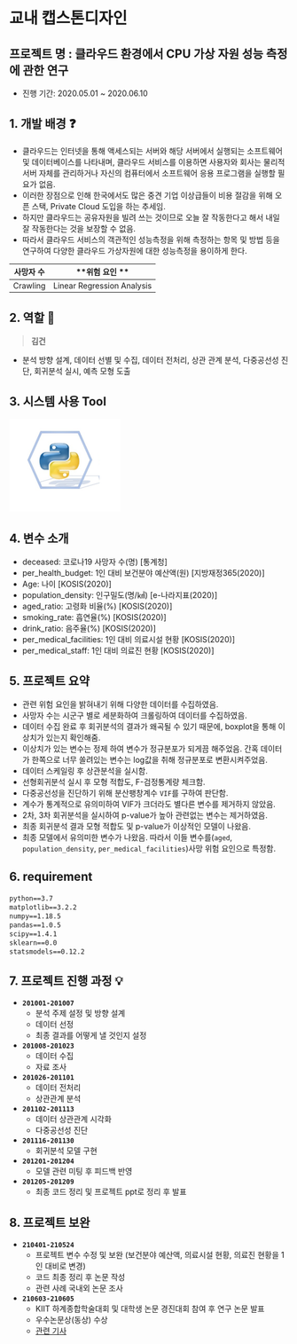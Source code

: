# 교내 캡스톤디자인

## 프로젝트 명 : 클라우드 환경에서 CPU 가상 자원 성능 측정에 관한 연구
- 진행 기간: 2020.05.01 ~ 2020.06.10

## 1. 개발 배경 :question:
- 클라우드는 인터넷을 통해 액세스되는 서버와 해당 서버에서 실행되는 소프트웨어 및 데이터베이스를 나타내며, 클라우드 서비스를 이용하면 사용자와 회사는 물리적 서버 자체를 관리하거나 자신의 컴퓨터에서 소프트웨어 응용 프로그램을 실행할 필요가 없음.
- 이러한 장점으로 인해 한국에서도 많은 중견 기업 이상급들이 비용 절감을 위해 오픈 스택, Private Cloud 도입을 하는 추세임. 
- 하지만 클라우드는 공유자원을 빌려 쓰는 것이므로 오늘 잘 작동한다고 해서 내일 잘 작동한다는 것을 보장할 수 없음. 
- 따라서 클라우드 서비스의 객관적인 성능측정을 위해 측정하는 항목 및 방법 등을 연구하여 다양한 클라우드 가상자원에 대한 성능측정을 용이하게 한다.

| **사망자 수** | **위험 요인 ** |
| :-----------: | :-----------: |
| Crawling | Linear Regression Analysis |


## 2. 역할 :two_men_holding_hands:
> **김건**
- 분석 방향 설계, 데이터 선별 및 수집, 데이터 전처리, 상관 관계 분석, 다중공선성 진단, 회귀분석 실시, 예측 모형 도출

## 3. 시스템 사용 Tool
<div>
  <img width="200" src="https://github.com/GeonKimdcu/SideProject/blob/main/Arc-Fault/_img/ppy.PNG">
</div>

## 4. 변수 소개
- deceased: 코로나19 사망자 수(명) [통계청]
- per_health_budget: 1인 대비 보건분야 예산액(원) [지방재정365(2020)]
- Age: 나이 [KOSIS(2020)]
- population_density: 인구밀도(명/㎢) [e-나라지표(2020)]
- aged_ratio: 고령화 비율(%) [KOSIS(2020)]
- smoking_rate: 흡연율(%) [KOSIS(2020)]
- drink_ratio: 음주율(%) [KOSIS(2020)]
- per_medical_facilities: 1인 대비 의료시설 현황 [KOSIS(2020)]
- per_medical_staff: 1인 대비 의료진 현황 [KOSIS(2020)]

## 5. 프로젝트 요약
- 관련 위험 요인을 밝혀내기 위해 다양한 데이터를 수집하였음.
- 사망자 수는 시군구 별로 세분화하여 크롤링하여 데이터를 수집하였음.
- 데이터 수집 완료 후 회귀분석의 결과가 왜곡될 수 있기 때문에, boxplot을 통해 이상치가 있는지 확인해줌.
- 이상치가 있는 변수는 정제 하여 변수가 정규분포가 되게끔 해주었음. 간혹 데이터가 한쪽으로 너무 쏠려있는 변수는 log값을 취해 정규분포로 변환시켜주었음.
- 데이터 스케일링 후 상관분석을 실시함.
- 선형회귀분석 실시 후 모형 적합도, F-검정통계량 체크함.
- 다중공선성을 진단하기 위해 분산팽창계수 `VIF`를 구하여 판단함.
- 계수가 통계적으로 유의미하여 VIF가 크더라도 별다른 변수를 제거하지 않았음.
- 2차, 3차 회귀분석을 실시하여 p-value가 높아 관련없는 변수는 제거하였음.
- 최종 회귀분석 결과 모형 적합도 및 p-value가 이상적인 모델이 나왔음.
- 최종 모델에서 유의미한 변수가 나왔음.  따라서 이들 변수를(`aged`, `population_density`, `per_medical_facilities`)사망 위험 요인으로 특정함.


## 6. requirement
```
python==3.7
matplotlib==3.2.2
numpy==1.18.5
pandas==1.0.5
scipy==1.4.1
sklearn==0.0
statsmodels==0.12.2
```

## 7. 프로젝트 진행 과정 :bulb:

- **`201001-201007`**
  - 분석 주제 설정 및 방향 설계
  - 데이터 선정
  - 최종 결과를 어떻게 낼 것인지 설정
- **`201008-201023`**
  - 데이터 수집
  - 자료 조사
- **`201026-201101`**
  - 데이터 전처리
  - 상관관계 분석
- **`201102-201113`**
  - 데이터 상관관계 시각화
  - 다중공선성 진단
- **`201116-201130`**
  - 회귀분석 모델 구현
- **`201201-201204`**
  - 모델 관련 미팅 후 피드백 반영
- **`201205-201209`**
  - 최종 코드 정리 및 프로젝트 ppt로 정리 후 발표

## 8. 프로젝트 보완
- **`210401-210524`**
   - 프로젝트 변수 수정 및 보완 (보건분야 예산액, 의료시설 현황, 의료진 현황을 1인 대비로 변경)
   - 코드 최종 정리 후 논문 작성
   - 관련 사례 국내외 논문 조사
 - **`210603-210605`**
   - KIIT 하계종합학술대회 및 대학생 논문 경진대회 참여 후 연구 논문 발표
   - 우수논문상(동상) 수상
   - [관련 기사](https://news.imaeil.com/Education/2021062215014944509)
